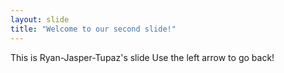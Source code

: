 ```yaml
---
layout: slide
title: "Welcome to our second slide!"
---
```

This is Ryan-Jasper-Tupaz's slide
Use the left arrow to go back!